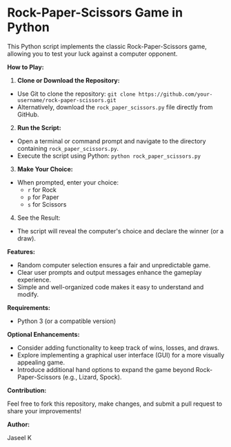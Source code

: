 # Rock-Paper-Scissors Game in Python

This Python script implements the classic Rock-Paper-Scissors game, allowing you to test your luck against a computer opponent.

**How to Play:**

1. **Clone or Download the Repository:**

- Use Git to clone the repository: `git clone https://github.com/your-username/rock-paper-scissors.git`
- Alternatively, download the `rock_paper_scissors.py` file directly from GitHub.

2. **Run the Script:**

- Open a terminal or command prompt and navigate to the directory containing `rock_paper_scissors.py`.
- Execute the script using Python: `python rock_paper_scissors.py`

3. **Make Your Choice:**

- When prompted, enter your choice:
  - `r` for Rock
  - `p` for Paper
  - `s` for Scissors

4. See the Result:

- The script will reveal the computer's choice and declare the winner (or a draw).

**Features:**

- Random computer selection ensures a fair and unpredictable game.
- Clear user prompts and output messages enhance the gameplay experience.
- Simple and well-organized code makes it easy to understand and modify.

**Requirements:**

- Python 3 (or a compatible version)

**Optional Enhancements:**

- Consider adding functionality to keep track of wins, losses, and draws.
- Explore implementing a graphical user interface (GUI) for a more visually appealing game.
- Introduce additional hand options to expand the game beyond Rock-Paper-Scissors (e.g., Lizard, Spock).

**Contribution:**

Feel free to fork this repository, make changes, and submit a pull request to share your improvements!

**Author:**

Jaseel K

